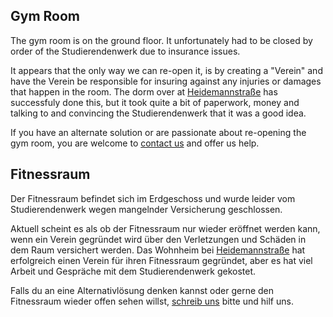 <!-- English -->
## Gym Room
The gym room is on the ground floor. It unfortunately had to be closed by order of the Studierendenwerk due to insurance issues. 

It appears that the only way we can re-open it, is by creating a "Verein" and have the Verein be responsible for insuring against any injuries or damages that happen in the room. The dorm over at [Heidemannstraße](https://www.studierendenwerk-muenchen-oberbayern.de/en/accommodation/halls-of-residence/munich/north-munich/hall-of-residence-heidemannstrasse/) has successfuly done this, but it took quite a bit of paperwork, money and talking to and convincing the Studierendenwerk that it was a good idea. 

If you have an alternate solution or are passionate about re-opening the gym room, you are welcome to [contact us](/en/index.html#contact) and offer us help.

<!-- Deutsch -->
## Fitnessraum
Der Fitnessraum befindet sich im Erdgeschoss und wurde leider vom Studierendenwerk wegen mangelnder Versicherung geschlossen. 

Aktuell scheint es als ob der Fitnessraum nur wieder eröffnet werden kann, wenn ein Verein gegründet wird über den Verletzungen und Schäden in dem Raum versichert werden. Das Wohnheim bei [Heidemannstraße](https://www.studierendenwerk-muenchen-oberbayern.de/wohnen/wohnanlagen/muenchen/muenchen-nord/heidemannstrasse/) hat erfolgreich einen Verein für ihren Fitnessraum gegründet, aber es hat viel Arbeit und Gespräche mit dem Studierendenwerk gekostet.

Falls du an eine Alternativlösung denken kannst oder gerne den Fitnessraum wieder offen sehen willst, [schreib uns](/de/index.html#contact) bitte und hilf uns.
